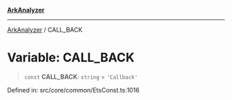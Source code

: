 [**ArkAnalyzer**](../README.md)

***

[ArkAnalyzer](../globals.md) / CALL\_BACK

# Variable: CALL\_BACK

> `const` **CALL\_BACK**: `string` = `'Callback'`

Defined in: src/core/common/EtsConst.ts:1016
